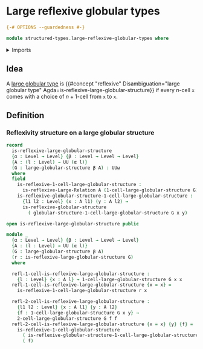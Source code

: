 # Large reflexive globular types

```agda
{-# OPTIONS --guardedness #-}

module structured-types.large-reflexive-globular-types where
```

<details><summary>Imports</summary>

```agda
open import elementary-number-theory.multiplication-natural-numbers
open import elementary-number-theory.natural-numbers

open import foundation.binary-relations
open import foundation.cartesian-product-types
open import foundation.dependent-pair-types
open import foundation.identity-types
open import foundation.iterated-dependent-product-types
open import foundation.large-binary-relations
open import foundation.telescopes
open import foundation.universe-levels

open import structured-types.globular-types
open import structured-types.large-globular-types
open import structured-types.reflexive-globular-types
```

</details>

## Idea

A [large globular type](structured-types.large-globular-types.md) is
{{#concept "reflexive" Disambiguation="large globular type" Agda=is-reflexive-large-globular-structure}}
if every $n$-cell `x` comes with a choice of $n+1$-cell from `x` to `x`.

## Definition

### Reflexivity structure on a large globular structure

```agda
record
  is-reflexive-large-globular-structure
  {α : Level → Level} {β : Level → Level → Level}
  {A : (l : Level) → UU (α l)}
  (G : large-globular-structure β A) : UUω
  where
  field
    is-reflexive-1-cell-large-globular-structure :
      is-reflexive-Large-Relation A (1-cell-large-globular-structure G)
    is-reflexive-globular-structure-1-cell-large-globular-structure :
      {l1 l2 : Level} (x : A l1) (y : A l2) →
      is-reflexive-globular-structure
        ( globular-structure-1-cell-large-globular-structure G x y)

open is-reflexive-large-globular-structure public

module _
  {α : Level → Level} {β : Level → Level → Level}
  {A : (l : Level) → UU (α l)}
  (G : large-globular-structure β A)
  (r : is-reflexive-large-globular-structure G)
  where

  refl-1-cell-is-reflexive-large-globular-structure :
    {l : Level} {x : A l} → 1-cell-large-globular-structure G x x
  refl-1-cell-is-reflexive-large-globular-structure {x = x} =
    is-reflexive-1-cell-large-globular-structure r x

  refl-2-cell-is-reflexive-large-globular-structure :
    {l1 l2 : Level} {x : A l1} {y : A l2}
    {f : 1-cell-large-globular-structure G x y} →
    2-cell-large-globular-structure G f f
  refl-2-cell-is-reflexive-large-globular-structure {x = x} {y} {f} =
    is-reflexive-1-cell-globular-structure
      ( is-reflexive-globular-structure-1-cell-large-globular-structure r x y)
      ( f)
```
